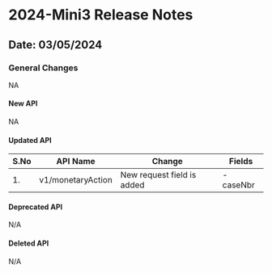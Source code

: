 # 2024-Mini3 Release Notes

## Date: 03/05/2024

### General Changes

NA

#### New API

NA

#### Updated API

| S.No | API Name             | Change                        | Fields                                                                                                                                                                                                                                                                                                                             |
|------|----------------------|-------------------------------|------------------------------------------------------------------------------------------------------------------------------------------------------------------------------------------------------------------------------------------------------------------------------------------------------------------------------------|
| 1.   | v1/monetaryAction    | New request field is added    | -caseNbr                                                                                                                                                                                                                                                                                                                           |

#### Deprecated API

N/A

#### Deleted API

N/A